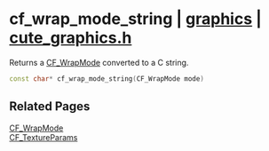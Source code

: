# cf_wrap_mode_string | [graphics](https://github.com/RandyGaul/cute_framework/blob/master/docs/graphics/README.md) | [cute_graphics.h](https://github.com/RandyGaul/cute_framework/blob/master/include/cute_graphics.h)

Returns a [CF_WrapMode](https://github.com/RandyGaul/cute_framework/blob/master/docs/graphics/cf_wrapmode.md) converted to a C string.

```cpp
const char* cf_wrap_mode_string(CF_WrapMode mode)
```

## Related Pages

[CF_WrapMode](https://github.com/RandyGaul/cute_framework/blob/master/docs/graphics/cf_wrapmode.md)  
[CF_TextureParams](https://github.com/RandyGaul/cute_framework/blob/master/docs/graphics/cf_textureparams.md)  
